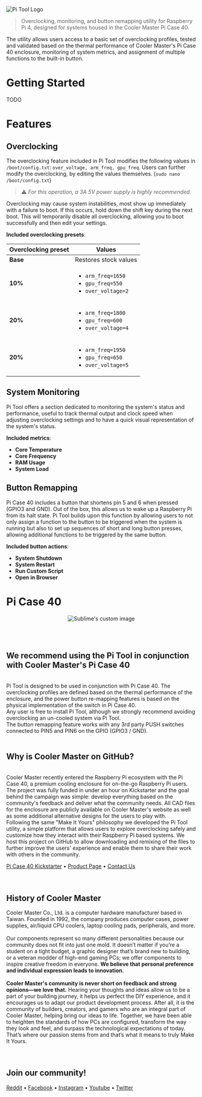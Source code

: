 ![Pi Tool Logo](https://i.imgur.com/Mjtqx6w.png)

> Overclocking, monitoring, and button remapping utility for Raspberry Pi 4, designed for systems housed in the Cooler Master Pi Case 40.

The utility allows users access to a basic set of overclocking profiles, tested and validated based on the thermal performance of Cooler Master's Pi Case 40 enclosure, monitoring of system metrics, and assignment of multiple functions to the built-in button.

# Getting Started

TODO

# Features

## Overclocking

The overclocking feature included in Pi Tool modifies the following values in `/boot/config.txt`: `over_voltage, arm_freq, gpu_freq`. Users can further modify the overclocking, by editing the values themselves. (`sudo nano /boot/config.txt`)

> :warning: *For this operation, a 3A 5V power supply is highly recommended.*

Overclocking may cause system instabilities, most show up immediately with a failure to boot. If this occurs, hold down the shift key during the next boot. This will temporarily disable all overclocking, allowing you to boot successfully and then edit your settings.

**Included overclocking presets**:

| Overclocking preset | Values |
|------------|----------|
| **Base** | Restores stock values |
| **10%** | <ul><li><code>arm_freq=1650</code></li><li><code>gpu_freq=550</code></li><li><code>over_voltage=2</code></li></ul> |
| **20%** | <ul><li><code>arm_freq=1800</code></li><li><code>gpu_freq=600</code></li><li><code>over_voltage=4</code></li></ul> |
| **20%** | <ul><li><code>arm_freq=1950</code></li><li><code>gpu_freq=650</code></li><li><code>over_voltage=5</code></li></ul> |

## System Monitoring

Pi Tool offers a section dedicated to monitoring the system's status and performance, useful to track thermal output and clock speed when adjusting overclocking settings and to have a quick visual representation of the system's status.

**Included metrics**:
- **Core Temperature**
- **Core Frequency**
- **RAM Usage**
- **System Load**

## Button Remapping

Pi Case 40 includes a button that shortens pin 5 and 6 when pressed (GPIO3 and GND). Out of the box, this allows us to wake up a Raspberry Pi from its halt state. Pi Tool builds upon this function by allowing users to not only assign a function to the button to be triggered when the system is running but also to set up sequences of short and long button presses, allowing additional functions to be triggered by the same button.

**Included button actions**:
- **System Shutdown**
- **System Restart**
- **Run Custom Script**
- **Open in Browser**

# Pi Case 40

<p align="center">
  <img src="https://i.imgur.com/9uufTjP.jpg" alt="Sublime's custom image"/>
</p>
<br />
<br />

## We recommend using the Pi Tool in conjunction with Cooler Master's Pi Case 40
<br />
Pi Tool is designed to be used in conjunction with Pi Case 40. The overclocking profiles are defined based on the thermal performance of the enclosure, and the power button re-mapping features is based on the physical implementation of the switch in Pi Case 40.
<br />
Any user is free to install Pi Tool, although we strongly recommend avoiding overclocking an un-cooled system via Pi Tool.<br />
The button remapping feature works with any 3rd party PUSH switches connected to PIN5 and PIN6 on the GPIO (GPIO3 / GND).
<br />
<br />




## Why is Cooler Master on GitHub?
<br />
Cooler Master recently entered the Raspberry Pi ecosystem with the Pi Case 40, a premium cooling enclosure for on-the-go Raspberry Pi users.<br />
The project was fully funded in under an hour on Kickstarter and the goal behind the campaign was simple: develop everything based on the community's feedback and deliver what the community needs. All CAD files for the enclosure are publicly available on Cooler Master's website as well as some additional alternative designs for the users to play with.<br />
Following the same "Make It Yours" philosophy we developed the Pi Tool utility, a simple platform that allows users to explore overclocking safely and customize how they interact with their Raspberry Pi based systems. We host this project on GitHub to allow downloading and remixing of the files to further improve the users' experience and enable them to share their work with others in the community. <br />

[Pi Case 40 Kickstarter](https://www.kickstarter.com/projects/coolermaster/pi-case-40) • [Product Page](http://www.coolermaster.com/catalog/cases/raspberry-pi/pi-case-40/) • [Contact Us](https://account.coolermaster.com/IntroSupport.aspx)
<br />
<br />
<br />

## History of Cooler Master

Cooler Master Co., Ltd. is a computer hardware manufacturer based in Taiwan. Founded in 1992, the company produces computer cases, power supplies, air/liquid CPU coolers, laptop cooling pads, peripherals, and more.<br />
<br />
Our components represent so many different personalities because our community does not fit into just one mold. It doesn’t matter if you’re a student on a tight budget, a graphic designer that’s brand new to building, or a veteran modder of high-end gaming PCs; we offer components to inspire creative freedom in everyone. **We believe that personal preference and individual expression leads to innovation.**<br />
<br />
**Cooler Master's community is never short on feedback and strong opinions—we love that.** Hearing your thoughts and ideas allow us to be a part of your building journey, it helps us perfect the DIY experience, and it encourages us to adapt our product development process. After all, it is the community of builders, creators, and gamers who are an integral part of Cooler Master, helping bring our ideas to life. Together, we have been able to heighten the standards of how PCs are configured, transform the way they look and feel, and surpass the technological expectations of today. That’s where our passion stems from and that’s what it means to truly Make It Yours.<br />
<br />
<br />

## Join our community!

[Reddit](https://www.reddit.com/r/coolermaster/) • [Facebook](https://www.facebook.com/coolermaster/) • [Instagram](https://www.instagram.com/coolermaster/) • [Youtube](https://www.youtube.com/channel/UCojNjp-K3t9NyTTlsFXQkGA) • [Twitter](https://twitter.com/CoolerMaster)
